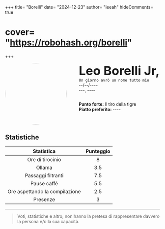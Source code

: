 +++
title= "Borelli"
date= "2024-12-23"
author= "ieeah"
hideComments= true
# cover= "https://robohash.org/borelli"
+++

<div class="player-header" style="display: flex;">
  <div class="player-avatar" style="margin-inline-end: 40px;">
    <img src="https://robohash.org/borelli" width="200px" height="200px" style="border-radius: 50%; aspect-ratio: 1; border: 15px solid #var(--accent); object-fit: contain; object-position: center;" />
  </div>
  <div class="player-info">
    <p class="player-name" style="margin-block: 0; font-size: 2.5rem; font-weight: bold; display: inline-block;" id="player-name">Leo Borelli Jr,</p>
    <code style="display: inline-block;">Un giorno avrò un nome tutto mio</code>
    <p class="player-age" style="margin-block: 0;">--/--/----</p>
    <p class="player-office" style="margin-block: 0;">---, ----</p>
    <div class="player-specials" style="margin-block: 1.75rem 0;">
      <p class="player-office" style="margin-block: 0;">
        <span style="font-weight: bold">Punto forte:</span>
        <span style="">Il tiro della tigre</span>
      </p>
      <p class="player-office" style="margin-block: 0;">
        <span style="font-weight: bold">Piatto preferito:</span>
        <span style="">----</span>
      </p>
    </div>
  </div>
</div>

## Statistiche

|           Statistica           | Punteggio |
|:------------------------------:|:---------:|
|        Ore di tirocinio        |     8     |
|             Ollama             |    3.5    |
|       Passaggi filtranti       |    7.5    |
|          Pause caffé           |    5.5    |
| Ore aspettando la compilazione |    2.5    |
|            Presenze            |     3     |


---

> Voti, statistiche e altro, non hanno la pretesa di rappresentare davvero la persona e/o la sua capacità.
